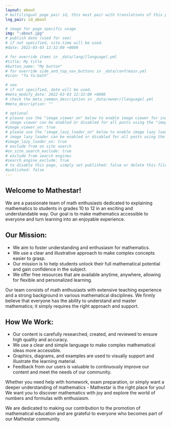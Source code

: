 ```yaml
---
layout: about
# multilingual page pair id, this must pair with translations of this page. (This name must be unique)
lng_pair: id_about

# image for page specific usage
img: ":about.jpg"
# publish date (used for seo)
# if not specified, site.time will be used.
#date: 2022-03-03 12:32:00 +0000

# for override items in _data/lang/[language].yml
#title: My title
#button_name: "My button"
# for override side_and_top_nav_buttons in _data/conf/main.yml
#icon: "fa fa-bath"

# seo
# if not specified, date will be used.
#meta_modify_date: 2022-03-03 12:32:00 +0000
# check the meta_common_description in _data/owner/[language].yml
#meta_description: ""

# optional
# please use the "image_viewer_on" below to enable image viewer for individual pages or posts (_posts/ or [language]/_posts folders).
# image viewer can be enabled or disabled for all posts using the "image_viewer_posts: true" setting in _data/conf/main.yml.
#image_viewer_on: true
# please use the "image_lazy_loader_on" below to enable image lazy loader for individual pages or posts (_posts/ or [language]/_posts folders).
# image lazy loader can be enabled or disabled for all posts using the "image_lazy_loader_posts: true" setting in _data/conf/main.yml.
#image_lazy_loader_on: true
# exclude from on site search
#on_site_search_exclude: true
# exclude from search engines
#search_engine_exclude: true
# to disable this page, simply set published: false or delete this file
#published: false
---
```


## Welcome to Mathestar!
We are a passionate team of math enthusiasts dedicated to explaining mathematics to students in grades 10 to 12 in an exciting and understandable way. Our goal is to make mathematics accessible to everyone and turn learning into an enjoyable experience.

## Our Mission:
- We aim to foster understanding and enthusiasm for mathematics.
- We use a clear and illustrative approach to make complex concepts easier to grasp.
- Our mission is to help students unlock their full mathematical potential and gain confidence in the subject.
- We offer free resources that are available anytime, anywhere, allowing for flexible and personalized learning.

Our team consists of math enthusiasts with extensive teaching experience and a strong background in various mathematical disciplines. We firmly believe that everyone has the ability to understand and master mathematics; it simply requires the right approach and support.

## How We Work:
- Our content is carefully researched, created, and reviewed to ensure high quality and accuracy.
- We use a clear and simple language to make complex mathematical ideas more accessible.
- Graphics, diagrams, and examples are used to visually support and illustrate the learning material.
- Feedback from our users is valuable to continuously improve our content and meet the needs of our community.

Whether you need help with homework, exam preparation, or simply want a deeper understanding of mathematics - Mathestar is the right place for you! We want you to discover mathematics with joy and explore the world of numbers and formulas with enthusiasm.

We are dedicated to making our contribution to the promotion of mathematical education and are grateful to everyone who becomes part of our Mathestar community.